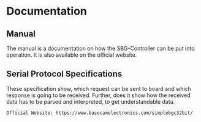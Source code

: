 # Documentation

Manual
---------------------
The manual is a documentation on how the SBG-Controller can be put into operation. It is also available on the official website.


Serial Protocol Specifications
-----------------------
These specification show, which request can be sent to board and which response is going to be received. Further, does it show how the received data has to be parsed and interpreted, to get understandable data.


```
Official Website: https://www.basecamelectronics.com/simplebgc32bit/
```